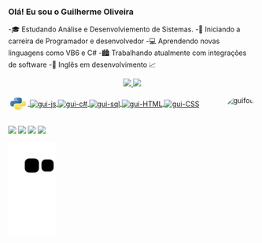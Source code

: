 ### Olá! Eu sou o Guilherme Oliveira 


-🎓 Estudando Análise e Desenvolviemento de Sistemas.
-👾 Iniciando a carreira de Programador e desenvolvedor
-💻 Aprendendo novas linguagens como VB6 e C# 
-🏙 Trabalhando atualmente com integrações de software
-👅 Inglês em desenvolvimento 📈

 <div align="center">
 <a href="https://github.com/guilherme-olivera">
 <img height="180em" src="https://github-readme-stats.vercel.app/api?username=guilherme-olivera&show_icons=true&theme=dracula&include_all_commits=true&count_private=true"/>
 <img height="180em" src="https://github-readme-stats.vercel.app/api/top-langs/?username=guilherme-olivera&layout=compact&langs_count=7&theme=dracula"/>
</div>


<div style="display: inline_block"><br>
  
  <img align="center" alt="gui-Python" height="30" width="40" src="https://raw.githubusercontent.com/devicons/devicon/master/icons/python/python-original.svg"> 
  <img align="center" alt="gui-js" height="30" width="40"src="https://cdn.jsdelivr.net/gh/devicons/devicon/icons/javascript/javascript-original.svg" /> 
  <img align="center" alt="gui-c#" height="30" width="40"src="https://cdn.jsdelivr.net/gh/devicons/devicon/icons/csharp/csharp-original.svg" /> 
  <img align="center" alt="gui-sql" height="60" width="60"src="https://cdn.jsdelivr.net/gh/devicons/devicon/icons/mysql/mysql-original-wordmark.svg" /> 
  <img align="center" alt="gui-HTML" height="30" width="40" src="https://cdn.jsdelivr.net/gh/devicons/devicon/icons/html5/html5-original.svg"/> 
  <img align="center" alt="gui-CSS" height="30" width="40" src="https://cdn.jsdelivr.net/gh/devicons/devicon/icons/css3/css3-original.svg">
 <img align="right" alt="guifoto" height="150" style="border-radius:50px;" src="https://cdn.discordapp.com/attachments/957321444096901214/957321582269825085/Avatar-Maker.png?width=676&height=676">
</div>
</div>

##

<div> 
  
  <a href="https://www.instagram.com/guiii.olivera/" target="_blank"><img src="https://img.shields.io/badge/-Instagram-%23E4405F?style=for-the-badge&logo=instagram&logoColor=white" target="_blank"></a>
 	 <a href="Guilherme Oliveira#3968" target="_blank"><img src="https://img.shields.io/badge/Discord-7289DA?style=for-the-badge&logo=discord&logoColor=white" target="_blank"></a> 
  <a href = "mailto:guilherme.oliveirasantos@hotmail.com"><img src="https://img.shields.io/badge/-Gmail-%23333?style=for-the-badge&logo=gmail&logoColor=white" target="_blank"></a>
  <a href="https://www.linkedin.com/in/guilherme-oliveira-santos-346b07169/" target="_blank"><img src="https://img.shields.io/badge/-LinkedIn-%230077B5?style=for-the-badge&logo=linkedin&logoColor=white" target="_blank"></a> 
 
  ![ Animação de cobra ](https://github.com/guilherme-olivera/guilherme-olivera/blob/output/github-contribution-grid-snake.svg)
</div>
